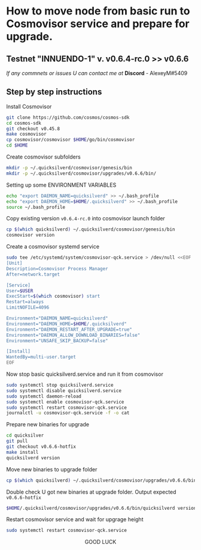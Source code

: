 # How to move node from basic run to Cosmovisor service and prepare for upgrade.
## Testnet "INNUENDO-1" v. v0.6.4-rc.0 >> v0.6.6

*If any commnets or issues U can contact me at* **Discord** - AlexeyM#5409

## Step by step instructions 

Install Cosmovisor 
```bash
git clone https://github.com/cosmos/cosmos-sdk
cd cosmos-sdk
git checkout v0.45.8
make cosmovisor
cp cosmovisor/cosmovisor $HOME/go/bin/cosmovisor
cd $HOME
```
Create cosmovisor subfolders
```bash
mkdir -p ~/.quicksilverd/cosmovisor/genesis/bin
mkdir -p ~/.quicksilverd/cosmovisor/upgrades/v0.6.6/bin/
```
Setting up some ENVIRONMENT VARIABLES
```bash
echo "export DAEMON_NAME=quicksilverd" >> ~/.bash_profile
echo "export DAEMON_HOME=$HOME/.quicksilverd" >> ~/.bash_profile
source ~/.bash_profile
```
Copy existing version `v0.6.4-rc.0` into cosmovisor launch folder
```bash
cp $(which quicksilverd) ~/.quicksilverd/cosmovisor/genesis/bin
cosmovisor version
```
Create a cosmovisor systemd service
```bash
sudo tee /etc/systemd/system/cosmovisor-qck.service > /dev/null <<EOF
[Unit]
Description=Cosmovisor Process Manager
After=network.target

[Service]
User=$USER
ExecStart=$(which cosmovisor) start
Restart=always
LimitNOFILE=4096

Environment="DAEMON_NAME=quicksilverd"
Environment="DAEMON_HOME=$HOME/.quicksilverd"
Environment="DAEMON_RESTART_AFTER_UPGRADE=true"
Environment="DAEMON_ALLOW_DOWNLOAD_BINARIES=false"
Environment="UNSAFE_SKIP_BACKUP=false"

[Install]
WantedBy=multi-user.target
EOF
```
Now stop basic quicksilverd.service and run it from cosmovisor
```bash
sudo systemctl stop quicksilverd.service
sudo systemctl disable quicksilverd.service
sudo systemctl daemon-reload
sudo systemctl enable cosmovisor-qck.service
sudo systemctl restart cosmovisor-qck.service
journalctl -u cosmovisor-qck.service -f -o cat
```
Prepare new binaries for upgrade
```bash
cd quicksilver
git pull
git checkout v0.6.6-hotfix
make install 
quicksilverd version
```
Move new binaries to upgrade folder
```bash
cp $(which quicksilverd) ~/.quicksilverd/cosmovisor/upgrades/v0.6.6/bin
```
Double check U got new binaries at upgrade folder. Output expected `v0.6.6-hotfix`
```bash
$HOME/.quicksilverd/cosmovisor/upgrades/v0.6.6/bin/quicksilverd version
```
Restart cosmovisor service and wait for upgrage height 
```bash
sudo systemctl restart cosmovisor-qck.service
```

<p align="center">
    GOOD LUCK
</p>



